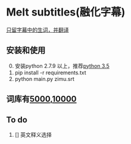 # Melt subtitles(融化字幕)

[只留字幕中的生词，并翻译](https://zhuanlan.zhihu.com/p/25854872)

## 安装和使用
0. 安装python 2.7.9 以上，推荐[python 3.5](https://www.python.org/downloads/release/python-353)
1. pip install -r requirements.txt
2. python main.py zimu.srt

## 词库有[5000](http://www.wordfrequency.info/free.asp),[10000](https://github.com/first20hours/google-10000-english)


## To do 
1. [] 英文释义选择

